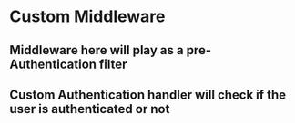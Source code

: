 # Custom Middleware
## Middleware here will play as a pre-Authentication filter
## Custom Authentication handler will check if the user is authenticated or not